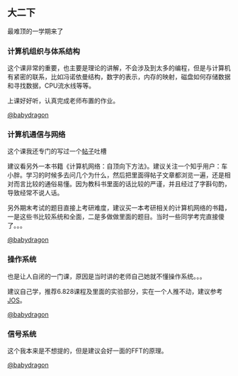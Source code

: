 ## 大二下

最难顶的一学期来了

### 计算机组织与体系结构

这个课非常的重要，也主要是理论的讲解，不会涉及到太多的编程，但是与计算机有紧密的联系，比如冯诺依曼结构，数字的表示，内存的映射，磁盘如何存储数据和寻找数据，CPU流水线等等。

上课好好听，认真完成老师布置的作业。

[@babydragon](<https://github.com/baolintian>)

### 计算机通信与网络

这个课我还专门的写过一个[帖子](https://www.zhihu.com/question/19718686/answer/429953467)吐槽

建议看另外一本书籍《计算机网络：自顶向下方法》。建议关注一个知乎用户：车小胖。学习的时候多去问几个为什么，然后把里面得帖子文章都浏览一遍，还是相对而言比较的通俗易懂。因为教科书里面的话比较的严谨，并且经过了字斟句酌，导致经常不说人话。

另外期末考试的题目直接上考研难度，建议买一本考研相关的计算机网络的书籍，一是这些书比较系统和全面，二是多做做里面的题目。当时一些同学考完直接傻了。。。

[@babydragon](<https://github.com/baolintian>)

### 操作系统

也是让人自闭的一门课，原因是当时讲的老师自己她就不懂操作系统。。。

建议自己学，推荐6.828课程及里面的实验部分，实在一个人推不动，建议参考[JOS](<https://github.com/husixu1/HUST-Homeworks/tree/master/JOS>)。

[@babydragon](<https://github.com/baolintian>)

### 信号系统

这个我本来是不想提的，但是建议会好一面的FFT的原理。

[@babydragon](<https://github.com/baolintian>)